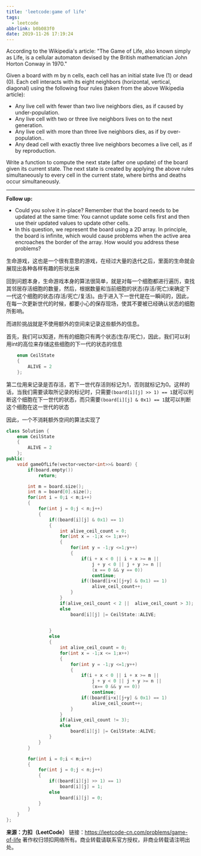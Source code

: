 ```yaml
---
title: 'leetcode:game of life'
tags:
  - leetcode
abbrlink: b0b083f0
date: 2019-11-26 17:19:24
---
```


According to the Wikipedia's article: "The Game of Life, also known simply as Life, is a cellular automaton devised by the British mathematician John Horton Conway in 1970."

Given a board with m by n cells, each cell has an initial state live (1) or dead (0). Each cell interacts with its eight neighbors (horizontal, vertical, diagonal) using the following four rules (taken from the above Wikipedia article):

- Any live cell with fewer than two live neighbors dies, as if caused by under-population.
- Any live cell with two or three live neighbors lives on to the next generation.
- Any live cell with more than three live neighbors dies, as if by over-population..
- Any dead cell with exactly three live neighbors becomes a live cell, as if by reproduction.

Write a function to compute the next state (after one update) of the board given its current state. The next state is created by applying the above rules simultaneously to every cell in the current state, where births and deaths occur simultaneously.


<!-- more -->

------

**Follow up:**

- Could you solve it in-place? Remember that the board needs to be updated at the same time: You cannot update some cells first and then use their updated values to update other cells.
- In this question, we represent the board using a 2D array. In principle, the board is infinite, which would cause problems when the active area encroaches the border of the array. How would you address these problems?


生命游戏，这也是一个很有意思的游戏，在经过大量的迭代之后，里面的生命就会展现出各种各样有趣的形状出来

回到问题本身，生命游戏本身的算法很简单，就是对每一个细胞都进行遍历，查找其邻居存活细胞的数量，然后，根据数量和当前细胞的状态(存活/死亡)来确定下一代这个细胞的状态(存活/死亡/复活)。由于进入下一世代是在一瞬间的，因此，在每一次更新世代的时候，都要小心的保存现场，使其不要被已经确认状态的细胞所影响。

而进阶挑战就是不使用额外的空间来记录这些额外的信息。

首先，我们可以知道，所有的细胞只有两个状态(生存/死亡)，因此，我们可以利用int的高位来存储这些细胞的下一代的状态的信息

```cpp
    enum CeilState
    {
        ALIVE = 2
    };
```

第二位用来记录是否存活，若下一世代存活则标记为1，否则就标记为0。这样的话，当我们需要读取所记录的标记时，只需要`(board[i][j] >> 1) == 1`就可以判断这个细胞在下一世代的状态，而只需要`(board[i][j] & 0x1) == 1`就可以判断这个细胞在这一世代的状态

因此，一个不消耗额外空间的算法实现了

```cpp
class Solution {
    enum CeilState
    {
        ALIVE = 2
    };
public:
    void gameOfLife(vector<vector<int>>& board) {
        if(board.empty())
            return;

        int m = board.size();
        int n = board[0].size();
        for(int i = 0;i < m;i++)
        {
            for(int j = 0;j < n;j++)
            {
                if((board[i][j] & 0x1) == 1)
                {
                    int alive_ceil_count = 0;
                    for(int x = -1;x <= 1;x++)
                    {
                        for(int y = -1;y <=1;y++)
                        {
                            if(i + x < 0 || i + x >= m ||
                                j + y < 0 || j + y >= n || 
                                (x == 0 && y == 0))
                                continue;
                            if((board[i+x][j+y] & 0x1) == 1)
                                alive_ceil_count++;
                        }
                    }
                    if(alive_ceil_count < 2 ||  alive_ceil_count > 3);
                    else
                        board[i][j] |= CeilState::ALIVE;
                    

                }
                else
                {
                    int alive_ceil_count = 0;
                    for(int x = -1;x <= 1;x++)
                    {
                        for(int y = -1;y <=1;y++)
                        {
                            if(i + x < 0 || i + x >= m ||
                                j + y < 0 || j + y >= n || 
                                (x== 0 && y == 0))
                                continue;
                            if((board[i+x][j+y] & 0x1) == 1)
                                alive_ceil_count++;
                        }
                    }
                    if(alive_ceil_count != 3);
                    else
                        board[i][j] |= CeilState::ALIVE;
                }
            }
        }

        for(int i = 0;i < m;i++)
        {
            for(int j = 0;j < n;j++)
            {
                if((board[i][j] >> 1) == 1)
                    board[i][j] = 1;
                else
                    board[i][j] = 0;
            }
        }
    }
};
```


**来源：力扣（LeetCode）**
链接：https://leetcode-cn.com/problems/game-of-life
著作权归领扣网络所有。商业转载请联系官方授权，非商业转载请注明出处。
